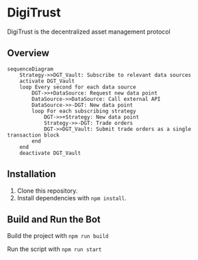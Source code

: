 # DigiTrust

DigiTrust is the decentralized asset management protocol

## Overview

```mermaid
sequenceDiagram
    Strategy->>DGT_Vault: Subscribe to relevant data sources
    activate DGT_Vault
    loop Every second for each data source
        DGT->>+DataSource: Request new data point
        DataSource->>DataSource: Call external API
        DataSource->>-DGT: New data point
        loop For each subscribing strategy
            DGT->>+Strategy: New data point
            Strategy->>-DGT: Trade orders
            DGT->>DGT_Vault: Submit trade orders as a single transaction block
        end
    end
    deactivate DGT_Vault
```

## Installation

1. Clone this repository.
2. Install dependencies with `npm install`.

## Build and Run the Bot

Build the project with `npm run build`

Run the script with `npm run start`